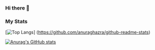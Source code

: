 ### Hi there 👋

<!--
**Ragnov/Ragnov** is a ✨ _special_ ✨ repository because its `README.md` (this file) appears on your GitHub profile.

Here are some ideas to get you started:

- 🔭 I’m currently working on ...
- 🌱 I’m currently learning ...
- 👯 I’m looking to collaborate on ...
- 🤔 I’m looking for help with ...
- 💬 Ask me about ...
- 📫 How to reach me: ...
- 😄 Pronouns: ...
- ⚡ Fun fact: ...
-->

### My Stats
[![Top Langs](https://github-readme-stats.vercel.app/api/top-langs/?username=Ragnov&layout=compact&show_icons=true&theme=merko)]
(https://github.com/anuraghazra/github-readme-stats)

[![Anurag's GitHub stats](https://github-readme-stats.vercel.app/api?username=Ragnov&show_icons=true&theme=merko&hide=issues,stars)](https://github.com/anuraghazra/github-readme-stats)
